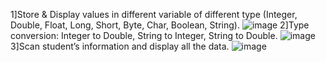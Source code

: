 1]Store & Display values in different variable of different type (Integer, Double, Float, Long, Short, Byte, Char, Boolean, String).
![image](https://github.com/vinit-softdev/MAD_Practical-1_21012011109/assets/139493846/1f4dcc56-f42b-4de2-acfa-79c148004df7)
2]Type conversion:
Integer to Double, String to Integer, String to Double.
![image](https://github.com/vinit-softdev/MAD_Practical-1_21012011109/assets/139493846/732161c5-a903-4da2-83ce-7ff8d1455ea0)
3]Scan student’s information and display all the data.
![image](https://github.com/vinit-softdev/MAD_Practical-1_21012011109/assets/139493846/e4930abd-b692-4898-8ffa-af3bddb27620)
